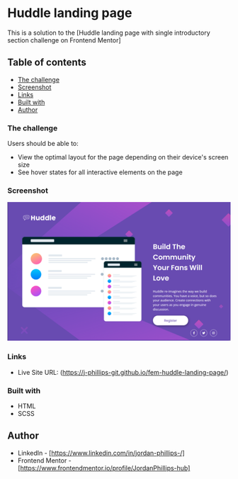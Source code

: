 # Huddle landing page

This is a solution to the [Huddle landing page with single introductory section challenge on Frontend Mentor]

## Table of contents

- [The challenge](#the-challenge)
- [Screenshot](#screenshot)
- [Links](#links)
- [Built with](#built-with)
- [Author](#author)

### The challenge

Users should be able to:

- View the optimal layout for the page depending on their device's screen size
- See hover states for all interactive elements on the page

### Screenshot

![](./images/screenshot.png)

### Links

- Live Site URL: (https://j-phillips-git.github.io/fem-huddle-landing-page/)

### Built with

- HTML
- SCSS

## Author

- LinkedIn - [https://www.linkedin.com/in/jordan-phillips-/]
- Frontend Mentor - [https://www.frontendmentor.io/profile/JordanPhillips-hub]

